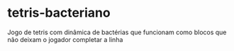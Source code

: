 # tetris-bacteriano

Jogo de tetris com dinâmica de bactérias que funcionam como blocos que não deixam o jogador completar a linha

